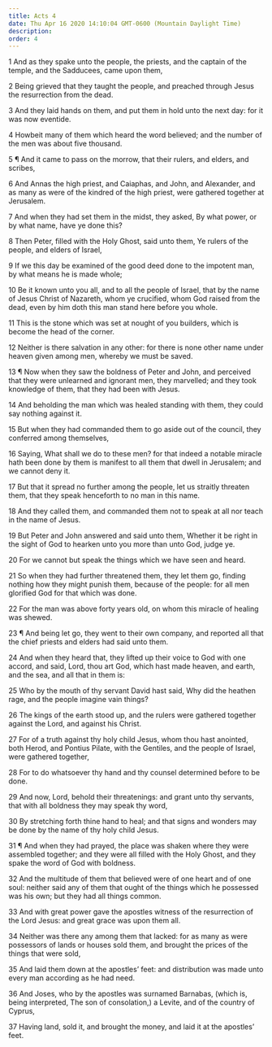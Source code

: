 ```yaml
---
title: Acts 4
date: Thu Apr 16 2020 14:10:04 GMT-0600 (Mountain Daylight Time)
description: 
order: 4
---
```


<p>
  1 And as they spake unto the people, the priests, and the captain of the
  temple, and the Sadducees, came upon them,
</p>
<p>
  2 Being grieved that they taught the people, and preached through Jesus the
  resurrection from the dead.
</p>
<p>
  3 And they laid hands on them, and put them in hold unto the next day: for it
  was now eventide.
</p>
<p>
  4 Howbeit many of them which heard the word believed; and the number of the
  men was about five thousand.
</p>
<p>
  5 &#xB6; And it came to pass on the morrow, that their rulers, and elders, and
  scribes,
</p>
<p>
  6 And Annas the high priest, and Caiaphas, and John, and Alexander, and as
  many as were of the kindred of the high priest, were gathered together at
  Jerusalem.
</p>
<p>
  7 And when they had set them in the midst, they asked, By what power, or by
  what name, have ye done this?
</p>
<p>
  8 Then Peter, filled with the Holy Ghost, said unto them, Ye rulers of the
  people, and elders of Israel,
</p>
<p>
  9 If we this day be examined of the good deed done to the impotent man, by
  what means he is made whole;
</p>
<p>
  10 Be it known unto you all, and to all the people of Israel, that by the name
  of Jesus Christ of Nazareth, whom ye crucified, whom God raised from the dead,
  even by him doth this man stand here before you whole.
</p>
<p>
  11 This is the stone which was set at nought of you builders, which is become
  the head of the corner.
</p>
<p>
  12 Neither is there salvation in any other: for there is none other name under
  heaven given among men, whereby we must be saved.
</p>
<p>
  13 &#xB6; Now when they saw the boldness of Peter and John, and perceived that
  they were unlearned and ignorant men, they marvelled; and they took knowledge
  of them, that they had been with Jesus.
</p>
<p>
  14 And beholding the man which was healed standing with them, they could say
  nothing against it.
</p>
<p>
  15 But when they had commanded them to go aside out of the council, they
  conferred among themselves,
</p>
<p>
  16 Saying, What shall we do to these men? for that indeed a notable miracle
  hath been done by them is manifest to all them that dwell in Jerusalem; and we
  cannot deny it.
</p>
<p>
  17 But that it spread no further among the people, let us straitly threaten
  them, that they speak henceforth to no man in this name.
</p>
<p>
  18 And they called them, and commanded them not to speak at all nor teach in
  the name of Jesus.
</p>
<p>
  19 But Peter and John answered and said unto them, Whether it be right in the
  sight of God to hearken unto you more than unto God, judge ye.
</p>
<p>20 For we cannot but speak the things which we have seen and heard.</p>
<p>
  21 So when they had further threatened them, they let them go, finding nothing
  how they might punish them, because of the people: for all men glorified God
  for that which was done.
</p>
<p>
  22 For the man was above forty years old, on whom this miracle of healing was
  shewed.
</p>
<p>
  23 &#xB6; And being let go, they went to their own company, and reported all
  that the chief priests and elders had said unto them.
</p>
<p>
  24 And when they heard that, they lifted up their voice to God with one
  accord, and said, Lord, thou art God, which hast made heaven, and earth, and
  the sea, and all that in them is:
</p>
<p>
  25 Who by the mouth of thy servant David hast said, Why did the heathen rage,
  and the people imagine vain things?
</p>
<p>
  26 The kings of the earth stood up, and the rulers were gathered together
  against the Lord, and against his Christ.
</p>
<p>
  27 For of a truth against thy holy child Jesus, whom thou hast anointed, both
  Herod, and Pontius Pilate, with the Gentiles, and the people of Israel, were
  gathered together,
</p>
<p>
  28 For to do whatsoever thy hand and thy counsel determined before to be done.
</p>
<p>
  29 And now, Lord, behold their threatenings: and grant unto thy servants, that
  with all boldness they may speak thy word,
</p>
<p>
  30 By stretching forth thine hand to heal; and that signs and wonders may be
  done by the name of thy holy child Jesus.
</p>
<p>
  31 &#xB6; And when they had prayed, the place was shaken where they were
  assembled together; and they were all filled with the Holy Ghost, and they
  spake the word of God with boldness.
</p>
<p>
  32 And the multitude of them that believed were of one heart and of one soul:
  neither said any of them that ought of the things which he possessed was his
  own; but they had all things common.
</p>
<p>
  33 And with great power gave the apostles witness of the resurrection of the
  Lord Jesus: and great grace was upon them all.
</p>
<p>
  34 Neither was there any among them that lacked: for as many as were
  possessors of lands or houses sold them, and brought the prices of the things
  that were sold,
</p>
<p>
  35 And laid them down at the apostles&#x2019; feet: and distribution was made
  unto every man according as he had need.
</p>
<p>
  36 And Joses, who by the apostles was surnamed Barnabas, (which is, being
  interpreted, The son of consolation,) a Levite, and of the country of Cyprus,
</p>
<p>
  37 Having land, sold it, and brought the money, and laid it at the
  apostles&#x2019; feet.
</p>
